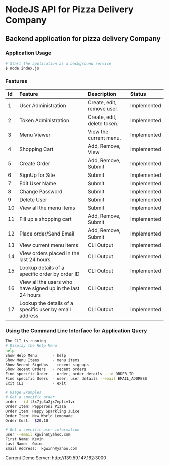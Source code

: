 # NodeJS API for Pizza Delivery Company
## Backend application for pizza delivery Company

### Application Usage

``` sh
# Start the application as a background service
$ node index.js
```

### Features

| Id  | Feature                                                   | Description                 | Status      |
| :-  | :-----------------------                                  | :-------------------------- | :---------- |
| 1   | User Administration                                       | Create, edit, remove user.  | Implemented |
| 2   | Token Administration                                      | Create, edit, delete token. | Implemented |
| 3   | Menu Viewer                                               | View the current menu.      | Implemented |
| 4   | Shopping Cart                                             | Add, Remove, View           | Implemented |
| 5   | Create Order                                              | Add, Remove, Submit         | Implemented |
| 6   | SignUp for Site                                           | Submit                      | Implemented |
| 7   | Edit User Name                                            | Submit                      | Implemented |
| 8   | Change Password                                           | Submit                      | Implemented |
| 9   | Delete User                                               | Submit                      | Implemented |
| 10  | View all the menu items                                   | Submit                      | Implemented |
| 11  | Fill up a shopping cart                                   | Add, Remove, Submit         | Implemented |
| 12  | Place order/Send Email                                    | Add, Remove, Submit         | Implemented |
| 13  | View current menu items                                   | CLI Output                  | Implemented |
| 14  | View orders placed in the last 24 hours                   | CLI Output                  | Implemented |
| 15  | Lookup details of a specific order by order ID            | CLI Output                  | Implemented |
| 16  | View all the users who have signed up in the last 24 hours| CLI Output                  | Implemented |
| 17  | Lookup the details of a specific user by email address    | CLI Output                  | Implemented |


### Using the Command Line Interface for Application Query
``` sh
The CLI is running
# Display the Help Menu
help
Show Help Menu       - help
Show Menu Items      - menu items
Show Recent SignUps  - recent signups
Show Recent Orders   - recent orders
Find specific Order  - order, order details --id ORDER_ID
Find specific Users  - user, user details --email EMAIL_ADDRESS
Exit CLI             - exit

# Usage Examples
# Get a specific order
order --id l3x7jc3a2jx7epfiv1vr
Order Item:	Pepperoni Pizza
Order Item:	Happy Sparkling Juice
Order Item:	New World Lemonade
Order Cost:	 $20.10

# Get a specific user information
user --email kgwinn@yahoo.com
First Name:	Kevin
Last Name:	Gwinn
Email Address:	kgwinn@yahoo.com

```

<p>
Current Demo Server: http://139.59.147.182:3000
</p>
